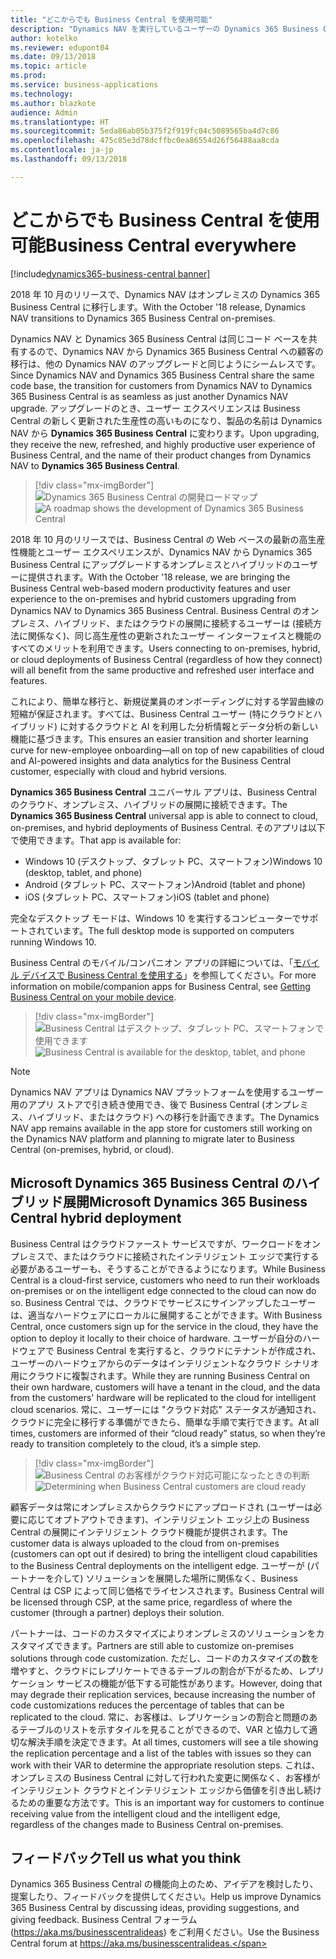 ```yaml
---
title: "どこからでも Business Central を使用可能"
description: "Dynamics NAV を実行しているユーザーの Dynamics 365 Business Central への移行は、他の Dynamics NAV のアップグレードと同じようにシームレスです。"
author: kotelko
ms.reviewer: edupont04
ms.date: 09/13/2018
ms.topic: article
ms.prod: 
ms.service: business-applications
ms.technology: 
ms.author: blazkote
audience: Admin
ms.translationtype: HT
ms.sourcegitcommit: 5eda86ab05b375f2f919fc04c5089565ba4d7c86
ms.openlocfilehash: 475c85e3d78dcffbc0ea86554d26f56488aa8cda
ms.contentlocale: ja-jp
ms.lasthandoff: 09/13/2018

---
```

#  <a name="business-central-everywhere"></a><span data-ttu-id="ff570-103">どこからでも Business Central を使用可能</span><span class="sxs-lookup"><span data-stu-id="ff570-103">Business Central everywhere</span></span>

[!include[dynamics365-business-central banner](../includes/dynamics365-business-central.md)]

<span data-ttu-id="ff570-104">2018 年 10 月のリリースで、Dynamics NAV はオンプレミスの Dynamics 365 Business Central に移行します。</span><span class="sxs-lookup"><span data-stu-id="ff570-104">With the October '18 release, Dynamics NAV transitions to Dynamics 365 Business Central on-premises.</span></span>  

<span data-ttu-id="ff570-105">Dynamics NAV と Dynamics 365 Business Central は同じコード ベースを共有するので、Dynamics NAV から Dynamics 365 Business Central への顧客の移行は、他の Dynamics NAV のアップグレードと同じようにシームレスです。</span><span class="sxs-lookup"><span data-stu-id="ff570-105">Since Dynamics NAV and Dynamics 365 Business Central share the same code base, the transition for customers from Dynamics NAV to Dynamics 365 Business Central is as seamless as just another Dynamics NAV upgrade.</span></span> <span data-ttu-id="ff570-106">アップグレードのとき、ユーザー エクスペリエンスは Business Central の新しく更新された生産性の高いものになり、製品の名前は Dynamics NAV から **Dynamics 365 Business Central** に変わります。</span><span class="sxs-lookup"><span data-stu-id="ff570-106">Upon upgrading, they receive the new, refreshed, and highly productive user experience of Business Central, and the name of their product changes from Dynamics NAV to **Dynamics 365 Business Central**.</span></span>  

> [!div class="mx-imgBorder"]
> <span data-ttu-id="ff570-107">![Dynamics 365 Business Central の開発ロードマップ](media/dynamics-nav-transitions-dynamics365-business-central-premises-1.png "Dynamics 365 Business Central の開発ロードマップ")</span><span class="sxs-lookup"><span data-stu-id="ff570-107">![A roadmap shows the development of Dynamics 365 Business Central](media/dynamics-nav-transitions-dynamics365-business-central-premises-1.png "A roadmap shows the development of Dynamics 365 Business Central")</span></span>

<span data-ttu-id="ff570-108">2018 年 10 月のリリースでは、Business Central の Web ベースの最新の高生産性機能とユーザー エクスペリエンスが、Dynamics NAV から Dynamics 365 Business Central にアップグレードするオンプレミスとハイブリッドのユーザーに提供されます。</span><span class="sxs-lookup"><span data-stu-id="ff570-108">With the October '18 release, we are bringing the Business Central web-based modern productivity features and user experience to the on-premises and hybrid customers upgrading from Dynamics NAV to Dynamics 365 Business Central.</span></span> <span data-ttu-id="ff570-109">Business Central のオンプレミス、ハイブリッド、またはクラウドの展開に接続するユーザーは (接続方法に関係なく)、同じ高生産性の更新されたユーザー インターフェイスと機能のすべてのメリットを利用できます。</span><span class="sxs-lookup"><span data-stu-id="ff570-109">Users connecting to on-premises, hybrid, or cloud deployments of Business Central (regardless of how they connect) will all benefit from the same productive and refreshed user interface and features.</span></span>  

<span data-ttu-id="ff570-110">これにより、簡単な移行と、新規従業員のオンボーディングに対する学習曲線の短縮が保証されます。すべては、Business Central ユーザー (特にクラウドとハイブリッド) に対するクラウドと AI を利用した分析情報とデータ分析の新しい機能に基づきます。</span><span class="sxs-lookup"><span data-stu-id="ff570-110">This ensures an easier transition and shorter learning curve for new-employee onboarding—all on top of new capabilities of cloud and AI-powered insights and data analytics for the Business Central customer, especially with cloud and hybrid versions.</span></span>

<span data-ttu-id="ff570-111">**Dynamics 365 Business Central** ユニバーサル アプリは、Business Central のクラウド、オンプレミス、ハイブリッドの展開に接続できます。</span><span class="sxs-lookup"><span data-stu-id="ff570-111">The **Dynamics 365 Business Central** universal app is able to connect to cloud, on-premises, and hybrid deployments of Business Central.</span></span> <span data-ttu-id="ff570-112">そのアプリは以下で使用できます。</span><span class="sxs-lookup"><span data-stu-id="ff570-112">That app is available for:</span></span>

-   <span data-ttu-id="ff570-113">Windows 10 (デスクトップ、タブレット PC、スマートフォン)</span><span class="sxs-lookup"><span data-stu-id="ff570-113">Windows 10 (desktop, tablet, and phone)</span></span>
-   <span data-ttu-id="ff570-114">Android (タブレット PC、スマートフォン)</span><span class="sxs-lookup"><span data-stu-id="ff570-114">Android (tablet and phone)</span></span>
-   <span data-ttu-id="ff570-115">iOS (タブレット PC、スマートフォン)</span><span class="sxs-lookup"><span data-stu-id="ff570-115">iOS (tablet and phone)</span></span>  

<span data-ttu-id="ff570-116">完全なデスクトップ モードは、Windows 10 を実行するコンピューターでサポートされています。</span><span class="sxs-lookup"><span data-stu-id="ff570-116">The full desktop mode is supported on computers running Windows 10.</span></span>

<span data-ttu-id="ff570-117">Business Central のモバイル/コンパニオン アプリの詳細については、「[モバイル デバイスで Business Central を使用する](https://docs.microsoft.com/dynamics365/business-central/install-mobile-app)」を参照してください。</span><span class="sxs-lookup"><span data-stu-id="ff570-117">For more information on mobile/companion apps for Business Central, see [Getting Business Central on your mobile device](https://docs.microsoft.com/dynamics365/business-central/install-mobile-app).</span></span>

> [!div class="mx-imgBorder"]
> <span data-ttu-id="ff570-118">![Business Central はデスクトップ、タブレット PC、スマートフォンで使用できます](media/bc-everywhere.png "Business Central はデスクトップ、タブレット PC、スマートフォンで使用できます")</span><span class="sxs-lookup"><span data-stu-id="ff570-118">![Business Central is available for the desktop, tablet, and phone](media/bc-everywhere.png "Business Central is available for the desktop, tablet, and phone")</span></span>

> [!NOTE]
> <span data-ttu-id="ff570-119">Dynamics NAV アプリは Dynamics NAV プラットフォームを使用するユーザー用のアプリ ストアで引き続き使用でき、後で Business Central (オンプレミス、ハイブリッド、またはクラウド) への移行を計画できます。</span><span class="sxs-lookup"><span data-stu-id="ff570-119">The Dynamics NAV app remains available in the app store for customers still working on the Dynamics NAV platform and planning to migrate later to Business Central (on-premises, hybrid, or cloud).</span></span>  

## <a name="microsoft-dynamics-365-business-central-hybrid-deployment"></a><span data-ttu-id="ff570-120">Microsoft Dynamics 365 Business Central のハイブリッド展開</span><span class="sxs-lookup"><span data-stu-id="ff570-120">Microsoft Dynamics 365 Business Central hybrid deployment</span></span>

<span data-ttu-id="ff570-121">Business Central はクラウドファースト サービスですが、ワークロードをオンプレミスで、またはクラウドに接続されたインテリジェント エッジで実行する必要があるユーザーも、そうすることができるようになります。</span><span class="sxs-lookup"><span data-stu-id="ff570-121">While Business Central is a cloud-first service, customers who need to run their workloads on-premises or on the intelligent edge connected to the cloud can now do so.</span></span> <span data-ttu-id="ff570-122">Business Central では、クラウドでサービスにサインアップしたユーザーは、適当なハードウェアにローカルに展開することができます。</span><span class="sxs-lookup"><span data-stu-id="ff570-122">With Business Central, once customers sign up for the service in the cloud, they have the option to deploy it locally to their choice of hardware.</span></span> <span data-ttu-id="ff570-123">ユーザーが自分のハードウェアで Business Central を実行すると、クラウドにテナントが作成され、ユーザーのハードウェアからのデータはインテリジェントなクラウド シナリオ用にクラウドに複製されます。</span><span class="sxs-lookup"><span data-stu-id="ff570-123">While they are running Business Central on their own hardware, customers will have a tenant in the cloud, and the data from the customers' hardware will be replicated to the cloud for intelligent cloud scenarios.</span></span> <span data-ttu-id="ff570-124">常に、ユーザーには "クラウド対応" ステータスが通知され、クラウドに完全に移行する準備ができたら、簡単な手順で実行できます。</span><span class="sxs-lookup"><span data-stu-id="ff570-124">At all times, customers are informed of their “cloud ready” status, so when they’re ready to transition completely to the cloud, it’s a simple step.</span></span>  

> [!div class="mx-imgBorder"]
> <span data-ttu-id="ff570-125">![Business Central のお客様がクラウド対応可能になったときの判断](media/dynamics365-business-central-available-premises-1.png "Business Central のお客様がクラウド対応可能になったときの判断")</span><span class="sxs-lookup"><span data-stu-id="ff570-125">![Determining when Business Central customers are cloud ready](media/dynamics365-business-central-available-premises-1.png "Determining when Business Central customers are cloud ready")</span></span>

<span data-ttu-id="ff570-126">顧客データは常にオンプレミスからクラウドにアップロードされ (ユーザーは必要に応じてオプトアウトできます)、インテリジェント エッジ上の Business Central の展開にインテリジェント クラウド機能が提供されます。</span><span class="sxs-lookup"><span data-stu-id="ff570-126">The customer data is always uploaded to the cloud from on-premises (customers can opt out if desired) to bring the intelligent cloud capabilities to the Business Central deployments on the intelligent edge.</span></span> <span data-ttu-id="ff570-127">ユーザーが (パートナーを介して) ソリューションを展開した場所に関係なく、Business Central は CSP によって同じ価格でライセンスされます。</span><span class="sxs-lookup"><span data-stu-id="ff570-127">Business Central will be licensed through CSP, at the same price, regardless of where the customer (through a partner) deploys their solution.</span></span>  

<span data-ttu-id="ff570-128">パートナーは、コードのカスタマイズによりオンプレミスのソリューションをカスタマイズできます。</span><span class="sxs-lookup"><span data-stu-id="ff570-128">Partners are still able to customize on-premises solutions through code customization.</span></span> <span data-ttu-id="ff570-129">ただし、コードのカスタマイズの数を増やすと、クラウドにレプリケートできるテーブルの割合が下がるため、レプリケーション サービスの機能が低下する可能性があります。</span><span class="sxs-lookup"><span data-stu-id="ff570-129">However, doing that may degrade their replication services, because increasing the number of code customizations reduces the percentage of tables that can be replicated to the cloud.</span></span> <span data-ttu-id="ff570-130">常に、お客様は、レプリケーションの割合と問題のあるテーブルのリストを示すタイルを見ることができるので、VAR と協力して適切な解決手順を決定できます。</span><span class="sxs-lookup"><span data-stu-id="ff570-130">At all times, customers will see a tile showing the replication percentage and a list of the tables with issues so they can work with their VAR to determine the appropriate resolution steps.</span></span> <span data-ttu-id="ff570-131">これは、オンプレミスの Business Central に対して行われた変更に関係なく、お客様がインテリジェント クラウドとインテリジェント エッジから価値を引き出し続けるための重要な方法です。</span><span class="sxs-lookup"><span data-stu-id="ff570-131">This is an important way for customers to continue receiving value from the intelligent cloud and the intelligent edge, regardless of the changes made to Business Central on-premises.</span></span>   

## <a name="tell-us-what-you-think"></a><span data-ttu-id="ff570-132">フィードバック</span><span class="sxs-lookup"><span data-stu-id="ff570-132">Tell us what you think</span></span>
<span data-ttu-id="ff570-133">Dynamics 365 Business Central の機能向上のため、アイデアを検討したり、提案したり、フィードバックを提供してください。</span><span class="sxs-lookup"><span data-stu-id="ff570-133">Help us improve Dynamics 365 Business Central by discussing ideas, providing suggestions, and giving feedback.</span></span> <span data-ttu-id="ff570-134">Business Central フォーラム (https://aka.ms/businesscentralideas) をご利用ください。</span><span class="sxs-lookup"><span data-stu-id="ff570-134">Use the Business Central forum at https://aka.ms/businesscentralideas.</span></span>

